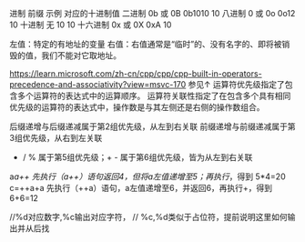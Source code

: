 <p>
进制	前缀	示例	对应的十进制值
二进制	0b 或 0B	0b1010	10
八进制	0 或 0o	0o12	10
十进制	无	10	10
十六进制	0x 或 0X	0xA	10
<p>

<p>

左值：特定的有地址的变量
右值：右值通常是“临时”的、没有名字的、即将被销毁的值，我们不能对它取地址。



https://learn.microsoft.com/zh-cn/cpp/cpp/cpp-built-in-operators-precedence-and-associativity?view=msvc-170
参见↑
运算符优先级指定了包含多个运算符的表达式中的运算顺序。 
运算符关联性指定了在包含多个具有相同优先级的运算符的表达式中，操作数是与其左侧还是右侧的操作数组合。

后缀递增与后缀递减属于第2组优先级，从左到右关联
前缀递增与前缀递减属于第3组优先级，从右到左关联

* / % 属于第5组优先级；+ - 属于第6组优先级，皆为从左到右关联


a*a++ 先执行（a++）语句返回4，但将a左值递增至5；再执行*，得到 5*4=20
c=++a+a 先执行（++a）语句，a左值递增至6，并返回6，再执行+，得到6+6=12
<p>
<p>
//%d对应数字,%c输出对应字符，
// %c,%d类似于占位符，提前说明这里如何输出并从后找
<p>